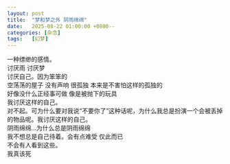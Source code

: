 ```yaml
---
layout: post
title:  "梦和梦之外 阴雨绵绵"
date:   2025-08-22 01:00:00 +0800--
categories: [杂念]
tags:   [幻梦]
---
```


一种缥缈的感情。<br>
讨厌雨 讨厌梦<br>
讨厌自己。因为笨笨的<br>
空荡荡的屋子 没有声响 很孤独 本来是不害怕这样的孤独的<br>
好像没什么正经事可做 像是被抛下的玩具<br>
我讨厌这样的自己。<br>
对不起。可为什么要对我说“不要你了”这种话呢，为什么我总是扮演一个会被丢掉的物品呢。我讨厌这样的自己。<br>
阴雨绵绵...为什么总是阴雨绵绵<br>
我不想总是自己待着。会有点难受 仅此而已<br>
不会有人看到这些。<br>
我真该死<br>

